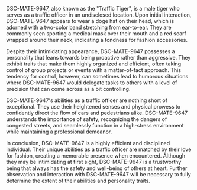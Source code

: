 DSC-MATE-9647, also known as the "Traffic Tiger", is a male tiger who serves as a traffic officer in an undisclosed location. Upon initial interaction, DSC-MATE-9647 appears to wear a doge hat on their head, which is adorned with a two-color band stretching from ear-to-ear. They are commonly seen sporting a medical mask over their mouth and a red scarf wrapped around their neck, indicating a fondness for fashion accessories.

Despite their intimidating appearance, DSC-MATE-9647 possesses a personality that leans towards being proactive rather than aggressive. They exhibit traits that make them highly organized and efficient, often taking control of group projects or events with a matter-of-fact approach. This tendency for control, however, can sometimes lead to humorous situations where DSC-MATE-9647 would delegate tasks to others with a level of precision that can come across as a bit controlling.

DSC-MATE-9647's abilities as a traffic officer are nothing short of exceptional. They use their heightened senses and physical prowess to confidently direct the flow of cars and pedestrians alike. DSC-MATE-9647 understands the importance of safety, recognizing the dangers of congested streets, and seamlessly function in a high-stress environment while maintaining a professional demeanor.

In conclusion, DSC-MATE-9647 is a highly efficient and disciplined individual. Their unique abilities as a traffic officer are matched by their love for fashion, creating a memorable presence when encountered. Although they may be intimidating at first sight, DSC-MATE-9647 is a trustworthy being that always has the safety and well-being of others at heart. Further observation and interaction with DSC-MATE-9647 will be necessary to fully determine the extent of their abilities and personality traits.